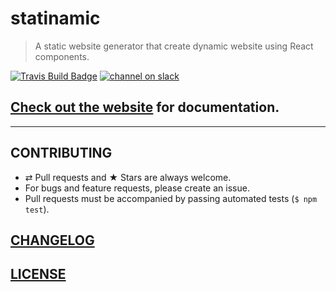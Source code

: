 # statinamic

> A static website generator that create dynamic website using React components.

[![Travis Build Badge](https://img.shields.io/travis/MoOx/statinamic/master.svg)](https://travis-ci.org/MoOx/statinamic)
[![channel on slack](https://img.shields.io/badge/slack-statinamic@reactiflux-61DAFB.svg)](http://www.reactiflux.com)



## [Check out the website](http://moox.io/statinamic) for documentation.

---

## CONTRIBUTING

* ⇄ Pull requests and ★ Stars are always welcome.
* For bugs and feature requests, please create an issue.
* Pull requests must be accompanied by passing automated tests (`$ npm test`).

## [CHANGELOG](CHANGELOG.md)

## [LICENSE](LICENSE)
